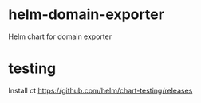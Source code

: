 # helm-domain-exporter
Helm chart for domain exporter

# testing
Install ct
https://github.com/helm/chart-testing/releases

